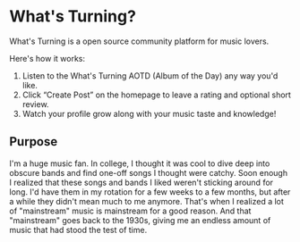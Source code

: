 # What's Turning?

What's Turning is a open source community platform for music lovers. 

Here's how it works:
1. Listen to the What's Turning AOTD (Album of the Day) any way you'd like.
2. Click “Create Post” on the homepage to leave a rating and optional short review.
3. Watch your profile grow along with your music taste and knowledge!

## Purpose
I'm a huge music fan. 
In college, I thought it was cool to dive deep into obscure bands and find one-off songs I thought were catchy. Soon enough I realized that these songs and bands I liked weren't sticking around for long. I'd have them in my rotation for a few weeks to a few months, but after a while they didn't mean much to me anymore. That's when I realized a lot of "mainstream" music is mainstream for a good reason. And that "mainstream" goes back to the 1930s, giving me an endless amount of music that had stood the test of time.

